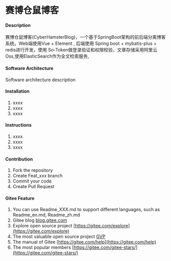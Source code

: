 # 赛博仓鼠博客

#### Description
赛博仓鼠博客(CyberHamsterBlog)，一个基于SpringBoot架构的前后端分离博客系统。Web端使用Vue + Element , 后端使用 Spring boot + mybatis-plus + redis进行开发，使用 So-Token做登录验证和权限校验，文章存储采用阿里云Oss,使用ElasticSearch作为全文检索服务,

#### Software Architecture
Software architecture description

#### Installation

1.  xxxx
2.  xxxx
3.  xxxx

#### Instructions

1.  xxxx
2.  xxxx
3.  xxxx

#### Contribution

1.  Fork the repository
2.  Create Feat_xxx branch
3.  Commit your code
4.  Create Pull Request


#### Gitee Feature

1.  You can use Readme\_XXX.md to support different languages, such as Readme\_en.md, Readme\_zh.md
2.  Gitee blog [blog.gitee.com](https://blog.gitee.com)
3.  Explore open source project [https://gitee.com/explore](https://gitee.com/explore)
4.  The most valuable open source project [GVP](https://gitee.com/gvp)
5.  The manual of Gitee [https://gitee.com/help](https://gitee.com/help)
6.  The most popular members  [https://gitee.com/gitee-stars/](https://gitee.com/gitee-stars/)
